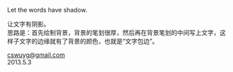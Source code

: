 Let the words have shadow.

让文字有阴影。  
思路是：首先绘制背景，背景的笔划很厚，然后再在背景笔划的中间写上文字，这样子文字的边缘就有了背景的颜色，也就是“文字包边”。

cswuyg@gmail.com  
2013.5.3  